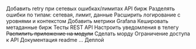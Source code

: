 Добавить retry при сетевых ошибках/лимитах API бирж
Разделять ошибки по типам: сетевая, лимит, данные
Расширить логирование с уровнями и контекстом
Добавить метрики Grafana
Кешировать метаданные бирж
Тесты
REST API
Настроить уведомления в телегу
~~Распилить приложение на модули~~
Сделать морду
Ограничение доступа к API
Документация
readme
...
Деплой